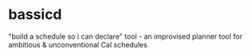 # bassicd
"build a schedule so i can declare" tool - an improvised planner tool for ambitious &amp; unconventional Cal schedules
